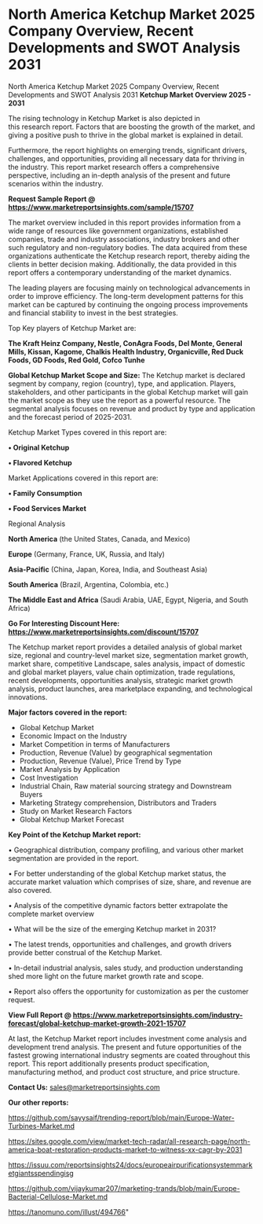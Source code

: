 # North America Ketchup Market 2025 Company Overview, Recent Developments and SWOT Analysis 2031
North America Ketchup Market 2025 Company Overview, Recent Developments and SWOT Analysis 2031
<Strong> Ketchup Market Overview 2025 - 2031</strong>

The rising technology in Ketchup Market is also depicted in this research report. Factors that are boosting the growth of the market, and giving a positive push to thrive in the global market is explained in detail.

Furthermore, the report highlights on emerging trends, significant drivers, challenges, and opportunities, providing all necessary data for thriving in the industry. This report market research offers a comprehensive perspective, including an in-depth analysis of the present and future scenarios within the industry.

<strong>Request Sample Report @ <a href=https://www.marketreportsinsights.com/sample/15707>https://www.marketreportsinsights.com/sample/15707</a></strong>

The market overview included in this report provides information from a wide range of resources like government organizations, established companies, trade and industry associations, industry brokers and other such regulatory and non-regulatory bodies. The data acquired from these organizations authenticate the Ketchup research report, thereby aiding the clients in better decision making. Additionally, the data provided in this report offers a contemporary understanding of the market dynamics.

The leading players are focusing mainly on technological advancements in order to improve efficiency. The long-term development patterns for this market can be captured by continuing the ongoing process improvements and financial stability to invest in the best strategies.

Top Key players of Ketchup Market are:

<strong>The Kraft Heinz Company, Nestle, ConAgra Foods, Del Monte, General Mills, Kissan, Kagome, Chalkis Health Industry, Organicville, Red Duck Foods, GD Foods, Red Gold, Cofco Tunhe</strong>

<strong><b>Global Ketchup Market Scope and Size:</b></strong>
The Ketchup market is declared segment by company, region (country), type, and application. Players, stakeholders, and other participants in the global Ketchup market will gain the market scope as they use the report as a powerful resource. The segmental analysis focuses on revenue and product by type and application and the forecast period of 2025-2031.

Ketchup Market Types covered in this report are:

<strong>• Original Ketchup

• Flavored Ketchup</strong>

Market Applications covered in this report are:

<strong>• Family Consumption

• Food Services Market</strong> 

Regional Analysis

<strong>North America</strong> (the United States, Canada, and Mexico)

<strong>Europe</strong> (Germany, France, UK, Russia, and Italy)

<strong>Asia-Pacific</strong> (China, Japan, Korea, India, and Southeast Asia)

<strong>South America</strong> (Brazil, Argentina, Colombia, etc.)

<strong>The Middle East and Africa</strong> (Saudi Arabia, UAE, Egypt, Nigeria, and South Africa)

<strong>Go For Interesting Discount Here: <a href=https://www.marketreportsinsights.com/discount/15707>https://www.marketreportsinsights.com/discount/15707</a></strong>

The Ketchup market report provides a detailed analysis of global market size, regional and country-level market size, segmentation market growth, market share, competitive Landscape, sales analysis, impact of domestic and global market players, value chain optimization, trade regulations, recent developments, opportunities analysis, strategic market growth analysis, product launches, area marketplace expanding, and technological innovations.

<strong><b>Major factors covered in the report:</b></strong>
<ul>
  <li>Global Ketchup Market </li>
  <li>Economic Impact on the Industry</li>
  <li>Market Competition in terms of Manufacturers</li>
  <li>Production, Revenue (Value) by geographical segmentation</li>
  <li>Production, Revenue (Value), Price Trend by Type</li>
  <li>Market Analysis by Application</li>
  <li>Cost Investigation</li>
  <li>Industrial Chain, Raw material sourcing strategy and Downstream Buyers</li>
  <li>Marketing Strategy comprehension, Distributors and Traders</li>
  <li>Study on Market Research Factors</li>
  <li>Global Ketchup Market Forecast</li>
</ul>

<strong><b>Key Point of the Ketchup Market report:</b></strong>

• Geographical distribution, company profiling, and various other market segmentation are provided in the report.

• For better understanding of the global Ketchup market status, the accurate market valuation which comprises of size, share, and revenue are also covered.

• Analysis of the competitive dynamic factors better extrapolate the complete market overview

• What will be the size of the emerging Ketchup market in 2031?

• The latest trends, opportunities and challenges, and growth drivers provide better construal of the Ketchup Market.

• In-detail industrial analysis, sales study, and production understanding shed more light on the future market growth rate and scope.

• Report also offers the opportunity for customization as per the customer request.

<strong><b>View Full Report @ <a href=https://www.marketreportsinsights.com/industry-forecast/global-ketchup-market-growth-2021-15707>https://www.marketreportsinsights.com/industry-forecast/global-ketchup-market-growth-2021-15707</a></b></strong>


At last, the Ketchup Market report includes investment come analysis and development trend analysis. The present and future opportunities of the fastest growing international industry segments are coated throughout this report. This report additionally presents product specification, manufacturing method, and product cost structure, and price structure.

<strong>Contact Us:</strong>
sales@marketreportsinsights.com

<strong>Our other reports:</strong>

<a href=https://github.com/sayysaif/trending-report/blob/main/Europe-Water-Turbines-Market.md>https://github.com/sayysaif/trending-report/blob/main/Europe-Water-Turbines-Market.md</a>

<a href=https://sites.google.com/view/market-tech-radar/all-research-page/north-america-boat-restoration-products-market-to-witness-xx-cagr-by-2031>https://sites.google.com/view/market-tech-radar/all-research-page/north-america-boat-restoration-products-market-to-witness-xx-cagr-by-2031</a>

<a href=https://issuu.com/reportsinsights24/docs/europeairpurificationsystemmarketgiantsspendingisg>https://issuu.com/reportsinsights24/docs/europeairpurificationsystemmarketgiantsspendingisg</a>

<a href=https://github.com/vijaykumar207/marketing-trands/blob/main/Europe-Bacterial-Cellulose-Market.md>https://github.com/vijaykumar207/marketing-trands/blob/main/Europe-Bacterial-Cellulose-Market.md</a>

<a href=https://tanomuno.com/illust/494766>https://tanomuno.com/illust/494766</a>"
